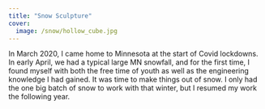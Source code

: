 ```yaml
---
title: "Snow Sculpture"
cover:
  image: /snow/hollow_cube.jpg
---
```


In March 2020, I came home to Minnesota at the start of Covid lockdowns. In early April, we had a typical large MN snowfall, and for the first time, I found myself with both the free time of youth as well as the engineering knowledge I had gained. It was time to make things out of snow. I only had the one big batch of snow to work with that winter, but I resumed my work the following year.
